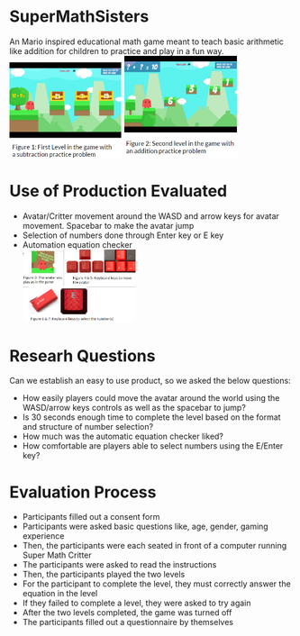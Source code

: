 # SuperMathSisters
An Mario inspired educational math game meant to teach basic arithmetic like addition for children to practice and play in a fun way. <br>
<img src=critterl1.png width=200>
<img src=critterl2.png width=200><br>

# Use of Production Evaluated
- Avatar/Critter movement around the WASD and arrow keys for avatar movement. Spacebar to make the avatar jump 
- Selection of numbers done through Enter key or E key
- Automation equation checker <br>
<img src=critterspacebar.png width=200><br>
  
# Researh Questions
Can we establish an easy to use product, so we asked the below questions:
- How easily players could move the avatar around the world using the WASD/arrow keys controls as well as the spacebar to jump? 
- Is 30 seconds enough time to complete the level based on the format and structure of number selection?
- How much was the automatic equation checker liked?
- How comfortable are players able to select numbers using the E/Enter key?

# Evaluation Process
- Participants filled out a consent form 
- Participants were asked basic questions like, age, gender, gaming experience
- Then, the participants were each seated in front of a computer running Super Math Critter
- The participants were asked to read the instructions
- Then, the participants played the two levels
- For the participant to complete the level, they must correctly answer the equation in the level
- If they failed to complete a level, they were asked to try again
- After the two levels completed, the game was turned off
- The participants filled out a questionnaire by themselves



